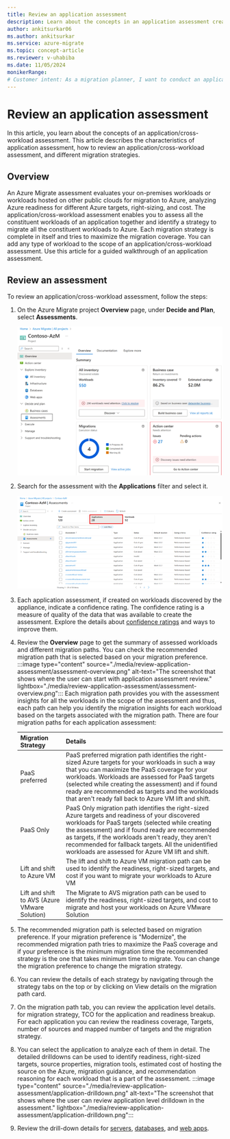 ```yaml
---
title: Review an application assessment
description: Learn about the concepts in an application assessment created using Azure Migrate.
author: ankitsurkar06
ms.author: ankitsurkar
ms.service: azure-migrate
ms.topic: concept-article
ms.reviewer: v-uhabiba
ms.date: 11/05/2024
monikerRange:
# Customer intent: As a migration planner, I want to conduct an application assessment for my workloads, so that I can determine the best migration strategies and prepare for a successful transition to Azure.
---
```


# Review an application assessment

In this article, you learn about the concepts of an application/cross-workload assessment. This article describes the characteristics of application assessment, how to review an application/cross-workload assessment, and different migration strategies.

## Overview

An Azure Migrate assessment evaluates your on-premises workloads or workloads hosted on other public clouds for migration to Azure, analyzing Azure readiness for different Azure targets, right-sizing, and cost. The application/cross-workload assessment enables you to assess all the constituent workloads of an application together and identify a strategy to migrate all the constituent workloads to Azure. Each migration strategy is complete in itself and tries to maximize the migration coverage. You can add any type of workload to the scope of an application/cross-workload assessment. Use this article for a guided walkthrough of an application assessment.  

## Review an assessment

To review an application/cross-workload assessment, follow the steps: 

1. On the Azure Migrate project **Overview** page, under **Decide and Plan**, select **Assessments**.

   ![Screenshot of Overview page.](./media/review-application-assessment/overview.png)
   
1. Search for the assessment with the **Applications** filter and select it.

   ![Screenshot of list of assessments.](./media/review-application-assessment/assessments.png)

1. Each application assessment, if created on workloads discovered by the appliance, indicate a confidence rating. The confidence rating is a measure of quality of the data that was available to create the assessment. Explore the details about [confidence ratings](confidence-ratings.md) and ways to improve them.
1. Review the **Overview** page to get the summary of assessed workloads and different migration paths. You can check the recommended migration path that is selected based on your migration preference.  
      :::image type="content" source="./media/review-application-assessment/assessment-overview.png" alt-text="The screenshot that shows where the user can start with application assessment review." lightbox="./media/review-application-assessment/assessment-overview.png":::
   Each migration path provides you with the assessment insights for all the workloads in the scope of the assessment and thus, each path can help you identify the migration insights for each workload based on the targets associated with the migration path. There are four migration paths for each application assessment:

    | **Migration Strategy** | **Details**  |
    |----------|------|
    | PaaS preferred  | PaaS preferred migration path identifies the right-sized Azure targets for your workloads in such a way that you can maximize the PaaS coverage for your workloads. Workloads are assessed for PaaS targets (selected while creating the assessment) and if found ready are recommended as targets and the workloads that aren't ready fall back to Azure VM lift and shift.   |
    | PaaS Only      | PaaS Only migration path identifies the right-sized Azure targets and readiness of your discovered workloads for PaaS targets (selected while creating the assessment) and if found ready are recommended as targets, if the workloads aren't ready, they aren't recommended for fallback targets. All the unidentified workloads are assessed for Azure VM lift and shift.   |
    | Lift and shift to Azure VM  | The lift and shift to Azure VM migration path can be used to identify the readiness, right-sized targets, and cost if you want to migrate your workloads to Azure VM   |
    | Lift and shift to AVS (Azure VMware Solution)  | The Migrate to AVS migration path can be used to identify the readiness, right-sized targets, and cost to migrate and host your workloads on Azure VMware Solution   |

1. The recommended migration path is selected based on migration preference. If your migration preference is "Modernize", the recommended migration path tries to maximize the PaaS coverage and if your preference is the minimum migration time the recommended strategy is the one that takes minimum time to migrate. You can change the migration preference to change the migration strategy.

1. You can review the details of each strategy by navigating through the strategy tabs on the top or by clicking on View details on the migration path card.  
1. On the migration path tab, you can review the application level details. for migration strategy, TCO for the application and readiness breakup. For each application you can review the readiness coverage, Targets, number of sources and mapped number of targets and the migration strategy.  
1. You can select the application to analyze each of them in detail. The detailed drilldowns can be used to identify readiness, right-sized targets, source properties, migration tools, estimated cost of hosting the source on the Azure, migration guidance, and recommendation reasoning for each workload that is a part of the assessment.
:::image type="content" source="./media/review-application-assessment/application-drilldown.png" alt-text="The screenshot that shows where the user can review application level drilldown in the assessment." lightbox="./media/review-application-assessment/application-drilldown.png":::
1. Review the drill-down details for [servers](review-assessment.md), [databases](review-sql-assessment.md), and [web apps](review-web-app-assessment.md).